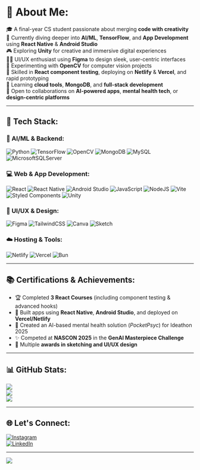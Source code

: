 # 💫 About Me:
🎓 A final-year CS student passionate about merging **code with creativity**  
🔭 Currently diving deeper into **AI/ML**, **TensorFlow**, and **App Development** using **React Native** & **Android Studio**  
🎮 Exploring **Unity** for creative and immersive digital experiences  
👩‍🎨 UI/UX enthusiast using **Figma** to design sleek, user-centric interfaces  
📸 Experimenting with **OpenCV** for computer vision projects  
🧪 Skilled in **React component testing**, deploying on **Netlify** & **Vercel**, and rapid prototyping  
🌱 Learning **cloud tools**, **MongoDB**, and **full-stack development**  
🤝 Open to collaborations on **AI-powered apps**, **mental health tech**, or **design-centric platforms**  

---

## 🚀 Tech Stack:
### 🧠 AI/ML & Backend:
![Python](https://img.shields.io/badge/python-3670A0?style=for-the-badge&logo=python&logoColor=ffdd54)
![TensorFlow](https://img.shields.io/badge/TensorFlow-FF6F00.svg?style=for-the-badge&logo=TensorFlow&logoColor=white)
![OpenCV](https://img.shields.io/badge/OpenCV-5C3EE8.svg?style=for-the-badge&logo=opencv&logoColor=white)
![MongoDB](https://img.shields.io/badge/MongoDB-4EA94B?style=for-the-badge&logo=mongodb&logoColor=white)
![MySQL](https://img.shields.io/badge/mysql-4479A1.svg?style=for-the-badge&logo=mysql&logoColor=white)
![MicrosoftSQLServer](https://img.shields.io/badge/Microsoft%20SQL%20Server-CC2927?style=for-the-badge&logo=microsoft%20sql%20server&logoColor=white)

### 💻 Web & App Development:
![React](https://img.shields.io/badge/react-%2320232a.svg?style=for-the-badge&logo=react&logoColor=%2361DAFB)
![React Native](https://img.shields.io/badge/react--native-20232A?style=for-the-badge&logo=react&logoColor=61DAFB)
![Android Studio](https://img.shields.io/badge/Android%20Studio-3DDC84?style=for-the-badge&logo=android-studio&logoColor=white)
![JavaScript](https://img.shields.io/badge/javascript-%23323330.svg?style=for-the-badge&logo=javascript&logoColor=%23F7DF1E)
![NodeJS](https://img.shields.io/badge/node.js-6DA55F?style=for-the-badge&logo=node.js&logoColor=white)
![Vite](https://img.shields.io/badge/vite-%23646CFF.svg?style=for-the-badge&logo=vite&logoColor=white)
![Styled Components](https://img.shields.io/badge/styled--components-DB7093?style=for-the-badge&logo=styled-components&logoColor=white)
![Unity](https://img.shields.io/badge/Unity-000000?style=for-the-badge&logo=unity&logoColor=white)

### 🎨 UI/UX & Design:
![Figma](https://img.shields.io/badge/figma-F24E1E?style=for-the-badge&logo=figma&logoColor=white)
![TailwindCSS](https://img.shields.io/badge/tailwindcss-%2338B2AC.svg?style=for-the-badge&logo=tailwind-css&logoColor=white)
![Canva](https://img.shields.io/badge/Canva-%2300C4CC.svg?style=for-the-badge&logo=Canva&logoColor=white)
![Sketch](https://img.shields.io/badge/Sketch-FFB387?style=for-the-badge&logo=sketch&logoColor=black)

### ☁️ Hosting & Tools:
![Netlify](https://img.shields.io/badge/netlify-%23000000.svg?style=for-the-badge&logo=netlify&logoColor=#00C7B7)
![Vercel](https://img.shields.io/badge/vercel-%23000000.svg?style=for-the-badge&logo=vercel&logoColor=white)
![Bun](https://img.shields.io/badge/Bun-%23000000.svg?style=for-the-badge&logo=bun&logoColor=white)

---

## 📚 Certifications & Achievements:
- 🏆 Completed **3 React Courses** (including component testing & advanced hooks)
- 📱 Built apps using **React Native**, **Android Studio**, and deployed on **Vercel/Netlify**
- 🧠 Created an AI-based mental health solution (*PocketPsyc*) for Ideathon 2025
- ✨ Competed at **NASCON 2025** in the **GenAI Masterpiece Challenge**
- 🎨 Multiple **awards in sketching and UI/UX design**

---

## 📊 GitHub Stats:
![](https://github-readme-stats.vercel.app/api?username=Ayeshaa-Maqsood&theme=dark&hide_border=false&include_all_commits=false&count_private=false)<br/>
![](https://github-readme-streak-stats.herokuapp.com/?user=Ayeshaa-Maqsood&theme=dark&hide_border=false)<br/>
![](https://github-readme-stats.vercel.app/api/top-langs/?username=Ayeshaa-Maqsood&theme=dark&hide_border=false&include_all_commits=false&count_private=false&layout=compact)

---

## 🌐 Let's Connect:
[![Instagram](https://img.shields.io/badge/Instagram-%23E4405F.svg?logo=Instagram&logoColor=white)](https://instagram.com/_aieshw_)  
[![LinkedIn](https://img.shields.io/badge/LinkedIn-%230077B5.svg?logo=linkedin&logoColor=white)](https://www.linkedin.com/in/ayesha-maqsood-9b7821322/)  

---

[![](https://visitcount.itsvg.in/api?id=Ayeshaa-Maqsood&icon=0&color=0)](https://visitcount.itsvg.in)

